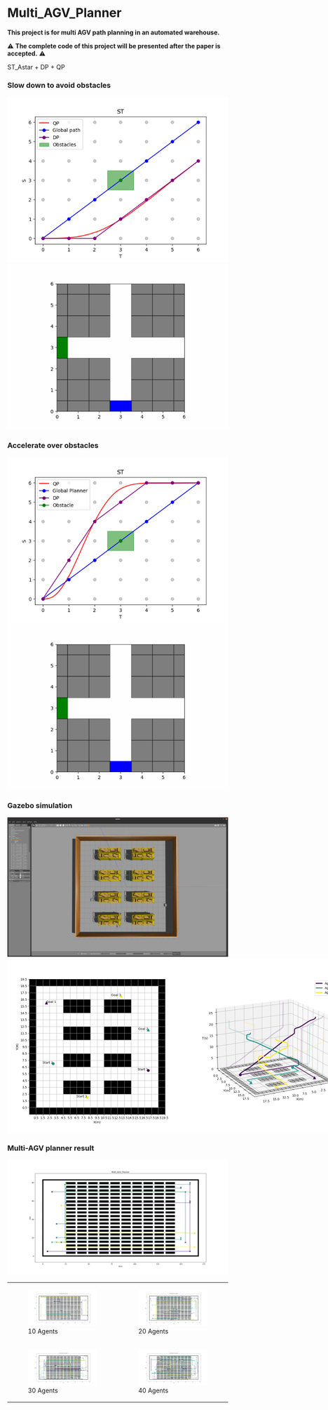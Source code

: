# Multi_AGV_Planner
**This project is for multi AGV path planning in an automated warehouse.**

:warning: **The complete code of this project will be presented after the paper is accepted.** :warning:

ST_Astar + DP + QP

### Slow down to avoid obstacles
<div align=center>
<img src=https://github.com/Qin1143/Multi_AGV_Planner/blob/main/Figures/low-speed02.png>
</div>
<div align=center>
<img src=https://github.com/Qin1143/Multi_AGV_Planner/blob/main/Figures/low-speed02.gif>
</div>

### Accelerate over obstacles
<div align=center>
<img src=https://github.com/Qin1143/Multi_AGV_Planner/blob/main/Figures/high-speed.PNG>
</div>
<div align=center>
<img src=https://github.com/Qin1143/Multi_AGV_Planner/blob/main/Figures/high-speed.gif>
</div>

### Gazebo simulation
<div align=center>
<img src=https://github.com/Qin1143/Multi_AGV_Planner/blob/main/Figures/gazebo_warehouse.png>
</div>
<div style="display: flex; justify-content: space-between;">
    <img src="https://github.com/Qin1143/Multi_AGV_Planner/blob/main/Figures/gazebo_starts_goals.png" alt="Image 1" width="400"/>
    <img src="https://github.com/Qin1143/Multi_AGV_Planner/blob/main/Figures/gazebo_result_3D.png" alt="Image 2" width="400"/>
</div>

### Multi-AGV planner result
<div align=center>
<img src=https://github.com/Qin1143/Multi_AGV_Planner/blob/main/Figures/STAstar_gx_10agents.png>
</div>

<div align="center">
<table>
  <tr>
    <td>
      <figure>
        <img src="https://github.com/Qin1143/Multi_AGV_Planner/blob/main/Figures/10agents_redom.png" alt="Image 1" width="400"/>
        <figcaption>10 Agents</figcaption>
      </figure>
    </td>
    <td>
      <figure>
        <img src="https://github.com/Qin1143/Multi_AGV_Planner/blob/main/Figures/20agents_redom.png" alt="Image 2" width="400"/>
        <figcaption>20 Agents</figcaption>
      </figure>
    </td>
  </tr>
  <tr>
    <td>
      <figure>
        <img src="https://github.com/Qin1143/Multi_AGV_Planner/blob/main/Figures/30agents_redom.png" alt="Image 3" width="400"/>
        <figcaption>30 Agents</figcaption>
      </figure>
    </td>
    <td>
      <figure>
        <img src="https://github.com/Qin1143/Multi_AGV_Planner/blob/main/Figures/40agents_redom.png" alt="Image 4" width="400"/>
        <figcaption>40 Agents</figcaption>
      </figure>
    </td>
  </tr>
</table>
</div>
